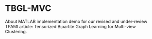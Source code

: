 # TBGL-MVC
About MATLAB implementation demo for our revised and under-review TPAMI article: Tensorized Bipartite Graph Learning for Multi-view Clustering.